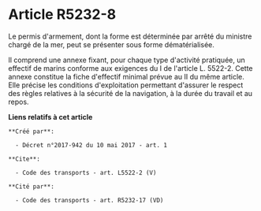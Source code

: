 # Article R5232-8

Le permis d'armement, dont la forme est déterminée par arrêté du ministre chargé de la mer, peut se présenter sous forme
dématérialisée. 

Il comprend une annexe fixant, pour chaque type d'activité pratiquée, un effectif de marins conforme aux exigences du I de
l'article L. 5522-2. Cette annexe constitue la fiche d'effectif minimal prévue au II du même article. Elle précise les
conditions d'exploitation permettant d'assurer le respect des règles relatives à la sécurité de la navigation, à la durée du
travail et au repos.

**Liens relatifs à cet article**

	**Créé par**:

	  - Décret n°2017-942 du 10 mai 2017 - art. 1

	**Cite**:

	  - Code des transports - art. L5522-2 (V)

	**Cité par**:

	  - Code des transports - art. R5232-17 (VD)
